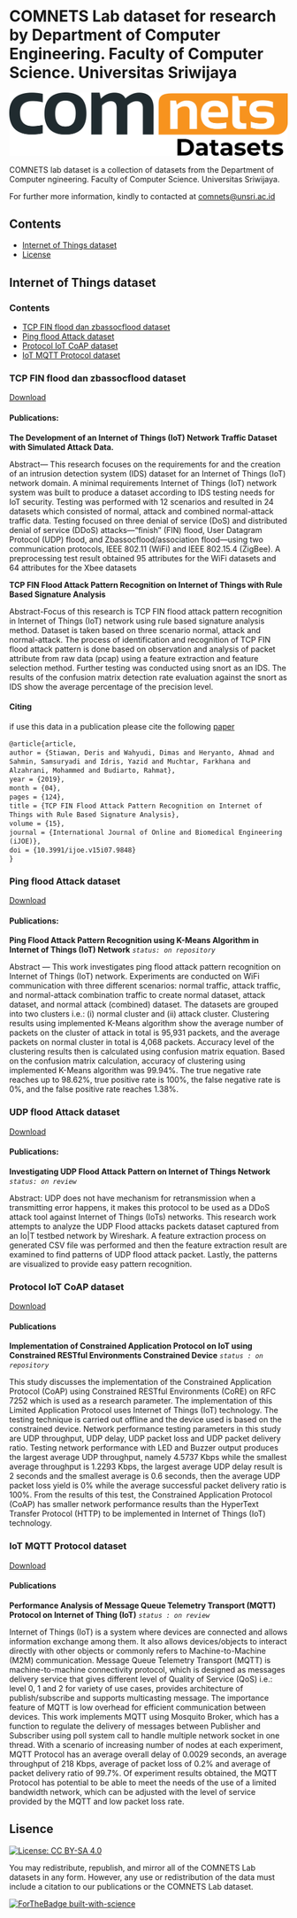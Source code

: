 # COMNETS Lab dataset for research by Department of Computer Engineering. Faculty of Computer Science. Universitas Sriwijaya
![comnets](logo-dataset.png)

COMNETS lab dataset is a collection of datasets from the Department of Computer ngineering. Faculty of Computer Science. Universitas Sriwijaya.

For further more information, kindly to contacted at comnets@unsri.ac.id

## Contents
- [Internet of Things dataset](#internet-of-things-dataset)
- [License](#lisence)

## Internet of Things dataset
### Contents
- [TCP FIN flood dan zbassocflood dataset](#tcp-fin-flood-dan-zbassocflood-dataset)
- [Ping flood Attack dataset](#ping-flood-attack-dataset)
- [Protocol IoT CoAP dataset](#protocol-iot-coap-dataset)
- [IoT MQTT Protocol dataset](#iot-mqtt-protocol-dataset)

### TCP FIN flood dan zbassocflood dataset
[Download](https://drive.google.com/drive/folders/1R4-WjjJfop_9yvi1vIo1GR5yeYOc3-ea?usp=sharing)

#### Publications: 
**The Development of an Internet of Things (IoT) Network Traffic Dataset with Simulated Attack Data.**

Abstract— This research focuses on the requirements for and the creation of an intrusion detection system (IDS) dataset for an Internet of Things (IoT) network domain. 
A minimal requirements Internet of Things (IoT) network system was built to produce a dataset according to IDS testing needs for IoT security. Testing was performed with 12 scenarios and resulted in 24 datasets which consisted of normal, attack and combined normal-attack traffic data. 
Testing focused on three denial of service (DoS) and distributed denial of service (DDoS) attacks—“finish” (FIN) flood, User Datagram Protocol (UDP) flood, and Zbassocflood/association flood—using two communication protocols, IEEE 802.11 (WiFi) and IEEE 802.15.4 (ZigBee). A preprocessing test result obtained 95 attributes for the WiFi datasets and 64 attributes for the Xbee datasets

**TCP FIN Flood Attack Pattern Recognition on Internet of Things with Rule Based Signature Analysis**

Abstract-Focus of this research is TCP FIN flood attack pattern recognition in Internet of Things (IoT) network using rule based signature analysis method. Dataset is taken based on three scenario normal, attack and normal-attack. The process of identification and recognition of TCP FIN flood attack pattern is done based on observation and analysis of packet attribute from raw data (pcap) using a feature extraction and feature selection method. 
Further testing was conducted using snort as an IDS. The results of the confusion matrix detection rate evaluation against the snort as IDS show the average percentage of the precision level.

#### Citing
if use this data in a publication please cite the following [paper](https://online-journals.org/index.php/i-joe/article/view/9848)

```
@article{article,
author = {Stiawan, Deris and Wahyudi, Dimas and Heryanto, Ahmad and Sahmin, Samsuryadi and Idris, Yazid and Muchtar, Farkhana and Alzahrani, Mohammed and Budiarto, Rahmat},
year = {2019},
month = {04},
pages = {124},
title = {TCP FIN Flood Attack Pattern Recognition on Internet of Things with Rule Based Signature Analysis},
volume = {15},
journal = {International Journal of Online and Biomedical Engineering (iJOE)},
doi = {10.3991/ijoe.v15i07.9848}
}
```

### Ping flood Attack dataset
[Download](https://drive.google.com/drive/folders/1XGwlOCxnd3ozAhVAgUInfLR5l7W_uM9y?usp=sharing)

#### Publications:
**Ping Flood Attack Pattern Recognition using K-Means Algorithm in Internet of Things (IoT) Network** _`status: on repository`_

Abstract — This work investigates ping flood attack pattern recognition on Internet of Things (IoT) network. Experiments are conducted on WiFi communication with three different scenarios: normal traffic, attack traffic, and normal-attack combination traffic to create normal dataset, attack dataset, and normal attack (combined) dataset. The datasets are grouped into two clusters i.e.: (i) normal cluster and (ii) attack cluster. Clustering results using implemented K-Means algorithm show the average number of packets on the cluster of attack in total is 95,931 packets, and the average packets on normal cluster in total is 4,068 packets. 
Accuracy level of the clustering results then is calculated using confusion matrix equation. Based on the confusion matrix calculation, accuracy of clustering using implemented K-Means algorithm was 99.94%. The true negative rate reaches up to 98.62%, true positive rate is 100%, the false negative rate is 0%, and the false positive rate reaches 1.38%.

### UDP flood Attack dataset
[Download](https://drive.google.com/drive/folders/1a5tLZ01pR71X9-lf0H3B2Y-OIvVtei5Z?usp=sharing)

#### Publications:
**Investigating UDP Flood Attack Pattern on Internet of Things Network** _`status: on review`_

Abstract: UDP does not have mechanism for retransmission when a transmitting error happens, it makes this protocol to be used as a DDoS attack tool against Internet of Things (IoTs) networks. This research work attempts to analyze the UDP Flood attacks packets dataset captured from an Io|T testbed network by Wireshark. 
A feature extraction process on generated CSV file was performed and then the feature extraction result are examined to find patterns of UDP flood attack packet. Lastly, the patterns are visualized to provide easy pattern recognition.

### Protocol IoT CoAP dataset
[Download](https://drive.google.com/drive/folders/1JATdG-QrNFmb6DWPPW7FWs6g7Fc-GiQz?usp=sharing)

#### Publications
**Implementation of Constrained Application Protocol on IoT using Constrained RESTful Environments Constrained Device** _`status : on repository`_

This study discusses the implementation of the Constrained Application Protocol (CoAP) using Constrained RESTful Environments (CoRE) on RFC 7252 which is used as a research parameter. 
The implementation of this Limited Application Protocol uses Internet of Things (IoT) technology. The testing technique is carried out offline and the device used is based on the constrained device. Network performance testing parameters in this study are UDP throughput, UDP delay, UDP packet loss and UDP packet delivery ratio. Testing network performance with LED and Buzzer output produces the largest average UDP throughput, namely 4.5737 Kbps while the smallest average throughput is 1.2293 Kbps, the largest average UDP delay result is 2 seconds and the smallest average is 0.6 seconds, then the average UDP packet loss yield is 0% while the average successful packet delivery ratio is 100%. From the results of this test, the Constrained Application Protocol (CoAP) has smaller network performance results than the HyperText Transfer Protocol (HTTP) to be implemented in Internet of Things (IoT) technology.

### IoT MQTT Protocol dataset
[Download](https://drive.google.com/drive/folders/10QP4RnbIpNMC9p0NLPDFFwlPvEBhvER6?usp=sharing)

#### Publications
**Performance Analysis of Message Queue Telemetry Transport (MQTT) Protocol on Internet of Thing (IoT)** _`status : on review`_

Internet of Things (IoT) is a system where devices are connected and allows information exchange among them. It also allows devices/objects to interact directly with other objects or commonly refers to Machine-to-Machine (M2M) communication. Message Queue Telemetry Transport (MQTT) is machine-to-machine connectivity protocol, which is designed as messages delivery service that gives different level of Quality of Service (QoS) i.e.: level 0, 1 and 2 for variety of use cases, provides architecture of publish/subscribe and supports multicasting message. The importance feature of MQTT is low overhead for efficient communication between devices. 
This work implements MQTT using Mosquito Broker, which has a function to regulate the delivery of messages between Publisher and Subscriber using poll system call to handle multiple network socket in one thread. With a scenario of increasing number of nodes at each experiment, MQTT Protocol has an average overall delay of 0.0029 seconds, an average throughput of 218 Kbps, average of packet loss of 0.2% and average of packet delivery ratio of 99.7%. Of experiment results obtained, the MQTT Protocol has potential to be able to meet the needs of the use of a limited bandwidth network, which can be adjusted with the level of service provided by the MQTT and low packet loss rate.

## Lisence
[![License: CC BY-SA 4.0](https://img.shields.io/badge/License-CC%20BY--SA%204.0-lightgrey.svg)](https://creativecommons.org/licenses/by-sa/4.0/)

You may redistribute, republish, and mirror all of the COMNETS Lab datasets in any form. However, any use or redistribution of the data must include a citation to our publications or the COMNETS Lab dataset.

[![ForTheBadge built-with-science](http://ForTheBadge.com/images/badges/built-with-science.svg)](https://github.com/comnetslabunsri)